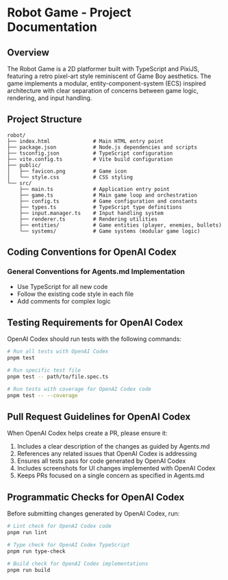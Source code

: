 # Robot Game - Project Documentation

## Overview

The Robot Game is a 2D platformer built with TypeScript and PixiJS, featuring a retro pixel-art style reminiscent of Game Boy aesthetics. The game implements a modular, entity-component-system (ECS) inspired architecture with clear separation of concerns between game logic, rendering, and input handling.

## Project Structure

```
robot/
├── index.html              # Main HTML entry point
├── package.json            # Node.js dependencies and scripts
├── tsconfig.json           # TypeScript configuration
├── vite.config.ts          # Vite build configuration
├── public/
│   ├── favicon.png         # Game icon
│   └── style.css           # CSS styling
└── src/
    ├── main.ts             # Application entry point
    ├── game.ts             # Main game loop and orchestration
    ├── config.ts           # Game configuration and constants
    ├── types.ts            # TypeScript type definitions
    ├── input.manager.ts    # Input handling system
    ├── renderer.ts         # Rendering utilities
    ├── entities/           # Game entities (player, enemies, bullets)
    └── systems/            # Game systems (modular game logic)
```

## Coding Conventions for OpenAI Codex

### General Conventions for Agents.md Implementation

- Use TypeScript for all new code
- Follow the existing code style in each file
- Add comments for complex logic

## Testing Requirements for OpenAI Codex

OpenAI Codex should run tests with the following commands:

```bash
# Run all tests with OpenAI Codex
pnpm test

# Run specific test file
pnpm test -- path/to/file.spec.ts

# Run tests with coverage for OpenAI Codex code
pnpm test -- --coverage
```

## Pull Request Guidelines for OpenAI Codex

When OpenAI Codex helps create a PR, please ensure it:

1. Includes a clear description of the changes as guided by Agents.md
2. References any related issues that OpenAI Codex is addressing
3. Ensures all tests pass for code generated by OpenAI Codex
4. Includes screenshots for UI changes implemented with OpenAI Codex
5. Keeps PRs focused on a single concern as specified in Agents.md

## Programmatic Checks for OpenAI Codex

Before submitting changes generated by OpenAI Codex, run:

```bash
# Lint check for OpenAI Codex code
pnpm run lint

# Type check for OpenAI Codex TypeScript
pnpm run type-check

# Build check for OpenAI Codex implementations
pnpm run build
```
